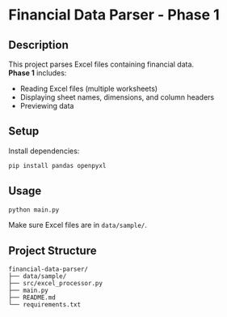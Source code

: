 # Financial Data Parser - Phase 1

## Description
This project parses Excel files containing financial data.  
**Phase 1** includes:
- Reading Excel files (multiple worksheets)
- Displaying sheet names, dimensions, and column headers
- Previewing data

## Setup

Install dependencies:
```bash
pip install pandas openpyxl
```

## Usage

```bash
python main.py
```

Make sure Excel files are in `data/sample/`.

## Project Structure
```
financial-data-parser/
├── data/sample/
├── src/excel_processor.py
├── main.py
├── README.md
└── requirements.txt
```
